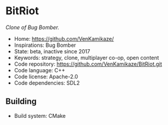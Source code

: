 # BitRiot

_Clone of Bug Bomber._

- Home: https://github.com/VenKamikaze/
- Inspirations: Bug Bomber
- State: beta, inactive since 2017
- Keywords: strategy, clone, multiplayer co-op, open content
- Code repository: https://github.com/VenKamikaze/BitRiot.git
- Code language: C++
- Code license: Apache-2.0
- Code dependencies: SDL2

## Building

- Build system: CMake

